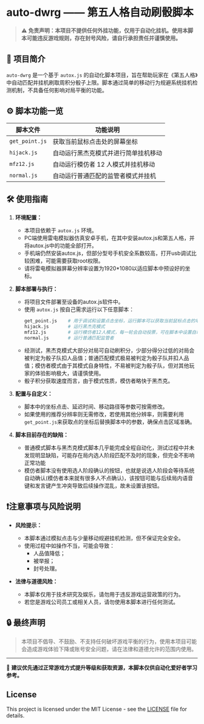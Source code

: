 # auto-dwrg —— 第五人格自动刷骰脚本

> ⚠️ **免责声明：本项目不提供任何外挂功能，仅用于自动化挂机。使用本脚本可能违反游戏规则，存在封号风险，请自行承担责任并谨慎使用。**

## 📌 项目简介

`auto-dwrg` 是一个基于 `autox.js` 的自动化脚本项目，旨在帮助玩家在《第五人格》中自动匹配并挂机刷取周积分骰子上限。脚本通过简单的移动行为规避系统挂机检测机制，不具备任何影响对局平衡的功能。

## ⚙️ 脚本功能一览

| 脚本文件     | 功能说明                             |
|--------------|--------------------------------------|
| `get_point.js` | 获取当前鼠标点击处的屏幕坐标          |
| `hijack.js`   | 自动运行黑杰克模式并进行简单挂机移动  |
| `mfz12.js`    | 自动运行模仿者 12 人模式并挂机移动     |
| `normal.js`   | 自动运行普通匹配的监管者模式并挂机     |

## 🛠️ 使用指南

1. **环境配置：**
   - 本项目依赖于 `autox.js` 环境。
   - PC端使用雷电模拟器仿真安卓手机，在其中安装autox.js和第五人格，并将autox.js中的功能全部打开。
   - 手机端仍然安装autox.js，但部分型号手机安全系数较高，打开usb调试比较困难，可能需要获取root权限。
   - 请将雷电模拟器屏幕分辨率设置为1920*1080以适应脚本中预设好的坐标。

2. **脚本部署与执行：**
   - 将项目文件部署至设备的autox.js软件中。
   - 使用 `autox.js` 按自己需求运行以下任意脚本：
     ```bash
     get_point.js    # 用于调试和设置点击坐标，运行脚本可以获取当前鼠标点击的地方的坐标
     hijack.js       # 运行黑杰克模式
     mfz12.js        # 运行模仿者12人模式，每一轮会自动投票，可在脚本中设置自动弃票
     normal.js       # 运行普通匹配监管者
     ```
    - 经测试，黑杰克模式大部分对局可自动刷积分，少部分得分过低的对局会被判定为骰子队扣人品值；普通匹配模式极易被判定为骰子队并扣人品值；模仿者模式由于其模式自身特性，不易被判定为骰子队，但对其他玩家的体验影响极大，请谨慎使用。
    - 骰子积分获取速度而言，由于模式性质，模仿者略快于黑杰克。

3. **配置与自定义：**
   - 脚本中的坐标点击、延迟时间、移动路径等参数可按需修改。
   - 如果使用的推荐分辨率则无需修改，若使用其他分辨率，则需要利用`get_point.js`来获取点的坐标后替换脚本中的参数，确保点击区域准确。
  
4. **脚本目前存在的缺陷：**
   - 普通模式脚本与黑杰克模式脚本几乎能完成全程自动化，测试过程中并未发现明显缺陷，可能存在局内选人阶段匹配不及时的现象，但完全不影响正常功能
   - 模仿者脚本没有使用选人阶段确认的按钮，也就是说选人阶段会等待系统自动确认(模仿者本来就有很多人不点确认)，该按钮可能与后续局内语音键和发言键产生冲突导致后续操作混乱，故未设置该按钮。

## ❗注意事项与风险说明

- **风险提示：**
  - 本脚本通过模拟点击与少量移动规避挂机检测，但不保证完全安全。
  - 使用过程中如操作不当，可能会导致：
    - 人品值降低；
    - 被举报；
    - 封号处理。

- **法律与道德风险：**
  - 本脚本仅用于技术研究及娱乐，请勿用于违反游戏运营政策的行为。
  - 若您是游戏公司员工或相关人员，请勿使用本脚本进行任何测试。

<!-- ## 📂 项目结构示意

<pre><code>``` auto-dwrg/ ├── get_point.js # 获取坐标调试工具 ├── hijack.js # 黑杰克挂机模式 ├── mfz12.js # 模仿者12人挂机模式 ├── normal.js # 普通匹配监管者挂机 └── README.md # 项目说明文件 ``` </code></pre> -->


## 🔒 最终声明

> 本项目不倡导、不鼓励、不支持任何破坏游戏平衡的行为，使用本项目可能会造成游戏体验下降或账号安全问题，请在法律和道德允许的范围内使用。

---

🧠 **建议优先通过正常游戏方式提升等级和获取资源，本脚本仅供自动化爱好者学习参考。**

## License

This project is licensed under the MIT License - see the [LICENSE](./LICENSE) file for details.

